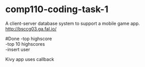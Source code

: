 # comp110-coding-task-1
A client-server database system to support a mobile game app.
http://bsccg03.ga.fal.io/

#Done
-top highscore  
-top 10 highscores  
-insert user  

Kivy app uses callback
